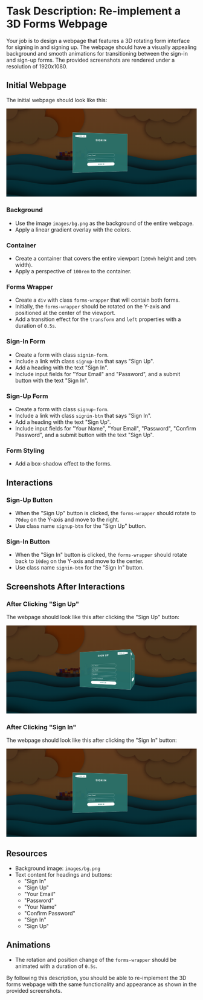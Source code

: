 
# Task Description: Re-implement a 3D Forms Webpage

Your job is to design a webpage that features a 3D rotating form interface for signing in and signing up. The webpage should have a visually appealing background and smooth animations for transitioning between the sign-in and sign-up forms. The provided screenshots are rendered under a resolution of 1920x1080.

## Initial Webpage

The initial webpage should look like this:

![initial webpage](./_images/origin.png)

### Background

- Use the image `images/bg.png` as the background of the entire webpage.
- Apply a linear gradient overlay with the colors.

### Container

- Create a container that covers the entire viewport (`100vh` height and `100%` width).
- Apply a perspective of `100rem` to the container.

### Forms Wrapper

- Create a `div` with class `forms-wrapper` that will contain both forms.
- Initially, the `forms-wrapper` should be rotated on the Y-axis and positioned at the center of the viewport.
- Add a transition effect for the `transform` and `left` properties with a duration of `0.5s`.

### Sign-In Form

- Create a form with class `signin-form`.
- Include a link with class `signup-btn` that says "Sign Up".
- Add a heading with the text "Sign In".
- Include input fields for "Your Email" and "Password", and a submit button with the text "Sign In".

### Sign-Up Form

- Create a form with class `signup-form`.
- Include a link with class `signin-btn` that says "Sign In".
- Add a heading with the text "Sign Up".
- Include input fields for "Your Name", "Your Email", "Password", "Confirm Password", and a submit button with the text "Sign Up".

### Form Styling

- Add a box-shadow effect to the forms.

## Interactions

### Sign-Up Button

- When the "Sign Up" button is clicked, the `forms-wrapper` should rotate to `70deg` on the Y-axis and move to the right.
- Use class name `signup-btn` for the "Sign Up" button.

### Sign-In Button

- When the "Sign In" button is clicked, the `forms-wrapper` should rotate back to `10deg` on the Y-axis and move to the center.
- Use class name `signin-btn` for the "Sign In" button.

## Screenshots After Interactions

### After Clicking "Sign Up"

The webpage should look like this after clicking the "Sign Up" button:

![after sign up](./_images/after_sign_up.png)

### After Clicking "Sign In"

The webpage should look like this after clicking the "Sign In" button:

![after sign in](./_images/after_sign_in.png)

## Resources

- Background image: `images/bg.png`
- Text content for headings and buttons:
  - "Sign In"
  - "Sign Up"
  - "Your Email"
  - "Password"
  - "Your Name"
  - "Confirm Password"
  - "Sign In"
  - "Sign Up"

## Animations

- The rotation and position change of the `forms-wrapper` should be animated with a duration of `0.5s`.

By following this description, you should be able to re-implement the 3D forms webpage with the same functionality and appearance as shown in the provided screenshots.
